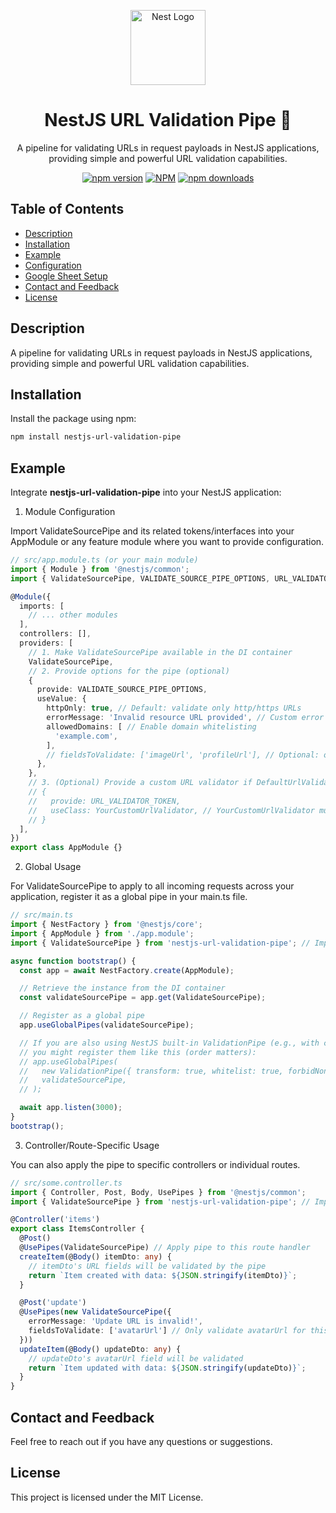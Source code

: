 <p align="center">
<a href="https://nestjs.com/" target="blank"><img src="https://nestjs.com/img/logo-small.svg" width="120" alt="Nest Logo" /></a>
</p>
<h1 align="center">NestJS URL Validation Pipe 🔗</h1>

<p align="center">
 A pipeline for validating URLs in request payloads in NestJS applications, providing simple and powerful URL validation capabilities.
 <p align="center">
    <a href="https://www.npmjs.com/package/nestjs-url-validation-pipe" target="_blank"><img alt="npm version" src="https://img.shields.io/npm/v/nestjs-url-validation-pipe" /></a>
    <a href="https://www.npmjs.com/package/nestjs-url-validation-pipe" target="_blank"><img alt="NPM" src="https://img.shields.io/npm/l/nestjs-url-validation-pipe" /></a>
    <a href="https://www.npmjs.com/package/nestjs-url-validation-pipe" target="_blank"><img alt="npm downloads" src="https://img.shields.io/npm/dm/nestjs-url-validation-pipe" /></a>
  </p>
</p>

## Table of Contents

- [Description](#description)
- [Installation](#installation)
- [Example](#example)
- [Configuration](#configuration)
- [Google Sheet Setup](#google-sheet-setup)
- [Contact and Feedback](#contact-and-feedback)
- [License](#license)

## Description

A pipeline for validating URLs in request payloads in NestJS applications, providing simple and powerful URL validation capabilities.
## Installation

Install the package using npm:

```bash
npm install nestjs-url-validation-pipe
```

## Example

Integrate <strong>nestjs-url-validation-pipe</strong> into your NestJS application:

1. Module Configuration

Import ValidateSourcePipe and its related tokens/interfaces into your AppModule or any feature module where you want to provide configuration.

```typescript
// src/app.module.ts (or your main module)
import { Module } from '@nestjs/common';
import { ValidateSourcePipe, VALIDATE_SOURCE_PIPE_OPTIONS, URL_VALIDATOR_TOKEN, DefaultUrlValidator } from 'nestjs-url-validation-pipe';

@Module({
  imports: [
    // ... other modules
  ],
  controllers: [],
  providers: [
    // 1. Make ValidateSourcePipe available in the DI container
    ValidateSourcePipe,
    // 2. Provide options for the pipe (optional)
    {
      provide: VALIDATE_SOURCE_PIPE_OPTIONS,
      useValue: {
        httpOnly: true, // Default: validate only http/https URLs
        errorMessage: 'Invalid resource URL provided', // Custom error message
        allowedDomains: [ // Enable domain whitelisting
          'example.com',
        ],
        // fieldsToValidate: ['imageUrl', 'profileUrl'], // Optional: only validate these specific fields in an object
      },
    },
    // 3. (Optional) Provide a custom URL validator if DefaultUrlValidator is not sufficient
    // {
    //   provide: URL_VALIDATOR_TOKEN,
    //   useClass: YourCustomUrlValidator, // YourCustomUrlValidator must implement IUrlValidator
    // }
  ],
})
export class AppModule {}
```

2. Global Usage

For ValidateSourcePipe to apply to all incoming requests across your application, register it as a global pipe in your main.ts file.


```typescript
// src/main.ts
import { NestFactory } from '@nestjs/core';
import { AppModule } from './app.module';
import { ValidateSourcePipe } from 'nestjs-url-validation-pipe'; // Import your pipe

async function bootstrap() {
  const app = await NestFactory.create(AppModule);

  // Retrieve the instance from the DI container
  const validateSourcePipe = app.get(ValidateSourcePipe);

  // Register as a global pipe
  app.useGlobalPipes(validateSourcePipe);

  // If you are also using NestJS built-in ValidationPipe (e.g., with class-validator),
  // you might register them like this (order matters):
  // app.useGlobalPipes(
  //   new ValidationPipe({ transform: true, whitelist: true, forbidNonWhitelisted: true }),
  //   validateSourcePipe,
  // );

  await app.listen(3000);
}
bootstrap();
```

3. Controller/Route-Specific Usage

You can also apply the pipe to specific controllers or individual routes.

```typescript
// src/some.controller.ts
import { Controller, Post, Body, UsePipes } from '@nestjs/common';
import { ValidateSourcePipe } from 'nestjs-url-validation-pipe'; // Import pipe

@Controller('items')
export class ItemsController {
  @Post()
  @UsePipes(ValidateSourcePipe) // Apply pipe to this route handler
  createItem(@Body() itemDto: any) {
    // itemDto's URL fields will be validated by the pipe
    return `Item created with data: ${JSON.stringify(itemDto)}`;
  }

  @Post('update')
  @UsePipes(new ValidateSourcePipe({
    errorMessage: 'Update URL is invalid!',
    fieldsToValidate: ['avatarUrl'] // Only validate avatarUrl for this specific route
  }))
  updateItem(@Body() updateDto: any) {
    // updateDto's avatarUrl field will be validated
    return `Item updated with data: ${JSON.stringify(updateDto)}`;
  }
}
```

## Contact and Feedback

Feel free to reach out if you have any questions or suggestions.

## License

This project is licensed under the MIT License.